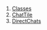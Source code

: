 1.  [Classes](./#classes)
2.  [ChatTile](./ChatTile-class.md)
3.  [DirectChats](./DirectChats-class.md)
